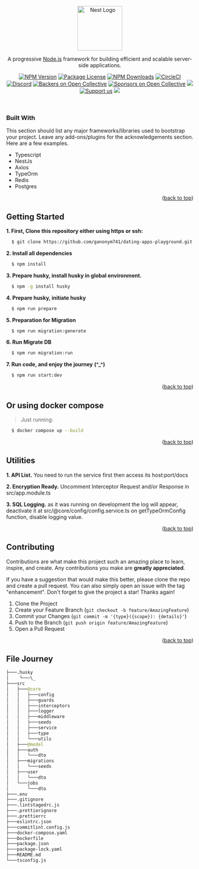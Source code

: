 <p align="center">
  <a href="https://nestjs.com/" target="blank"><img src="https://nestjs.com/img/logo-small.svg" width="120" alt="Nest Logo" /></a>
</p>

[circleci-image]: https://img.shields.io/circleci/build/github/nestjs/nest/master?token=abc123def456
[circleci-url]: https://circleci.com/gh/nestjs/nest

  <p align="center">A progressive <a href="https://nodejs.org" target="_blank">Node.js</a> framework for building efficient and scalable server-side applications.</p>
    <p align="center">
<a href="https://www.npmjs.com/~nestjscore" target="_blank"><img src="https://img.shields.io/npm/v/@nestjs/core.svg" alt="NPM Version" /></a>
<a href="https://www.npmjs.com/~nestjscore" target="_blank"><img src="https://img.shields.io/npm/l/@nestjs/core.svg" alt="Package License" /></a>
<a href="https://www.npmjs.com/~nestjscore" target="_blank"><img src="https://img.shields.io/npm/dm/@nestjs/common.svg" alt="NPM Downloads" /></a>
<a href="https://circleci.com/gh/nestjs/nest" target="_blank"><img src="https://img.shields.io/circleci/build/github/nestjs/nest/master" alt="CircleCI" /></a>
<a href="https://discord.gg/G7Qnnhy" target="_blank"><img src="https://img.shields.io/badge/discord-online-brightgreen.svg" alt="Discord"/></a>
<a href="https://opencollective.com/nest#backer" target="_blank"><img src="https://opencollective.com/nest/backers/badge.svg" alt="Backers on Open Collective" /></a>
<a href="https://opencollective.com/nest#sponsor" target="_blank"><img src="https://opencollective.com/nest/sponsors/badge.svg" alt="Sponsors on Open Collective" /></a>
  <a href="https://paypal.me/kamilmysliwiec" target="_blank"><img src="https://img.shields.io/badge/Donate-PayPal-ff3f59.svg"/></a>
    <a href="https://opencollective.com/nest#sponsor"  target="_blank"><img src="https://img.shields.io/badge/Support%20us-Open%20Collective-41B883.svg" alt="Support us"></a>
  <a href="https://twitter.com/nestframework" target="_blank"><img src="https://img.shields.io/twitter/follow/nestframework.svg?style=social&label=Follow"></a>
</p>
  <!--[![Backers on Open Collective](https://opencollective.com/nest/backers/badge.svg)](https://opencollective.com/nest#backer)
  [![Sponsors on Open Collective](https://opencollective.com/nest/sponsors/badge.svg)](https://opencollective.com/nest#sponsor)-->

<br />

### Built With

This section should list any major frameworks/libraries used to bootstrap your project. Leave any add-ons/plugins for the acknowledgements section. Here are a few examples.

- Typescript
- NestJs
- Axios
- TypeOrm
- Redis
- Postgres

<p align="right">(<a href="#readme-top">back to top</a>)</p>

## Getting Started

**1. First, Clone this repository either using https or ssh:**

```bash
  $ git clone https://github.com/ganonym741/dating-apps-playground.git
```

**2. Install all dependencies**

```bash
  $ npm install
```

**3. Prepare husky, install husky in global environment.**

```bash
  $ npm -g install husky
```

**4. Prepare husky, initiate husky**

```bash
  $ npm run prepare
```

**5. Preparation for Migration**

```bash
  $ npm run migration:generate
```

**6. Run Migrate DB**

```bash
  $ npm run migration:run
```

**7. Run code, and enjoy the journey** **(^\_^)**

```bash
  $ npm run start:dev
```

<p align="right">(<a href="#readme-top">back to top</a>)</p>

## Or using docker compose

> Just running:

```bash
  $ docker compose up --build
```

<p align="right">(<a href="#readme-top">back to top</a>)</p>

## Utilities

**1. API List.**
You need to run the service first then access its host:port/docs

**2. Encryption Ready.**
Uncomment Interceptor Request and/or Response in src/app.module.ts

**3. SQL Logging.**
as it was running on development the log will appear, deactivate it at src/@core/config/config.service.ts on getTypeOrmConfig function, disable logging value.


<p align="right">(<a href="#readme-top">back to top</a>)</p>

## Contributing

Contributions are what make this project such an amazing place to learn, inspire, and create. Any contributions you make are **greatly appreciated**.

If you have a suggestion that would make this better, please clone the repo and create a pull request. You can also simply open an issue with the tag "enhancement".
Don't forget to give the project a star! Thanks again!

1. Clone the Project
2. Create your Feature Branch (`git checkout -b feature/AmazingFeature`)
3. Commit your Changes (`git commit -m '{type}({scope}): {details}'`)
4. Push to the Branch (`git push origin feature/AmazingFeature`)
5. Open a Pull Request
<p align="right">(<a href="#readme-top">back to top</a>)</p>

## File Journey

```graphql
├───.husky
│    └───\_
├───src
│   ├───@core
│   │   ├───config
│   │   ├───guards
│   │   ├───interceptors
│   │   ├───logger
│   │   ├───middleware
│   │   ├───seeds
│   │   ├───service
│   │   ├───type
│   │   └───utils
│   ├───@model
│   ├───auth
│   │   └───dto
│   ├───migrations
│   │   └───seeds
│   ├───user
│   │   └───dto
│   └───jobs
│       └───dto
├───.env
├───.gitignore
├───.lintstagedrc.js
├───.prettierignore
├───.prettierrc
├───eslintrc.json
├───commitlint.config.js
├───docker-compose.yaml
├───Dockerfile
├───package.json
├───package-lock.yaml
├───README.md
└───tsconfig.js
```
